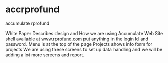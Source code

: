 # accrprofund
accumulate rprofund

White Paper Describes design and How we are using Accumulate
Web Site shell available at www.rprofund.com
put anything in the login Id and password.
Menu is at the top of the page
Projects shows info form for projects
We are using these screens to set up data handling and we will be adding a lot more screens and report.


